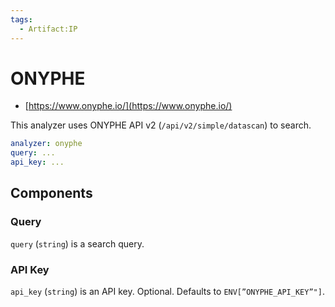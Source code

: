 ```yaml
---
tags:
  - Artifact:IP
---
```


# ONYPHE

- [https://www.onyphe.io/](https://www.onyphe.io/)

This analyzer uses ONYPHE API v2 (`/api/v2/simple/datascan`) to search.

```yaml
analyzer: onyphe
query: ...
api_key: ...
```

## Components

### Query

`query` (`string`) is a search query.

### API Key

`api_key` (`string`) is an API key. Optional. Defaults to `ENV[”ONYPHE_API_KEY”"]`.
